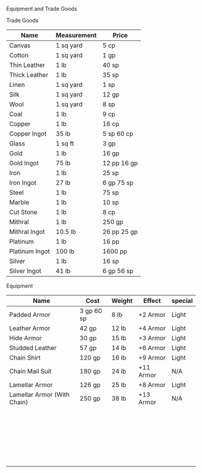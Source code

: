 Equipment and Trade Goods

Trade Goods

| Name           | Measurement | Price       |
| -------------- | ----------- | ----------- |
| Canvas         | 1 sq yard   | 5 cp        |
| Cotton         | 1 sq yard   | 1 gp        |
| Thin Leather   | 1 lb        | 40 sp       |
| Thick Leather  | 1 lb        | 35 sp       |
| Linen          | 1 sq yard   | 1 sp        |
| Silk           | 1 sq yard   | 12 gp       |
| Wool           | 1 sq yard   | 8 sp        |
| Coal           | 1 lb        | 9 cp        |
| Copper         | 1 lb        | 16 cp       |
| Copper Ingot   | 35 lb       | 5 sp 60 cp  |
| Glass          | 1 sq ft     | 3 gp        |
| Gold           | 1 lb        | 16 gp       |
| Gold Ingot     | 75 lb       | 12 pp 16 gp |
| Iron           | 1 lb        | 25 sp       |
| Iron Ingot     | 27 lb       | 6 gp 75 sp  |
| Steel          | 1 lb        | 75 sp       |
| Marble         | 1 lb        | 10 sp       |
| Cut Stone      | 1 lb        | 8 cp        |
| Mithral        | 1 lb        | 250 gp      |
| Mithral Ingot  | 10.5 lb     | 26 pp 25 gp |
| Platinum       | 1 lb        | 16 pp       |
| Platinum Ingot | 100 lb      | 1600 pp     |
| Silver         | 1 lb        | 16 sp       |
| Silver Ingot   | 41 lb       | 6 gp 56 sp  |

Equipment

| Name                        | Cost       | Weight | Effect     | special |
| --------------------------- | ---------- | ------ | ---------- | ------- |
| Padded Armor                | 3 gp 60 sp | 8 lb   | \+2 Armor  | Light   |
| Leather Armor               | 42 gp      | 12 lb  | \+4 Armor  | Light   |
| Hide Armor                  | 30 gp      | 15 lb  | \+3 Armor  | Light   |
| Studded Leather             | 57 gp      | 14 lb  | \+6 Armor  | Light   |
| Chain Shirt                 | 120 gp     | 16 lb  | \+9 Armor  | Light   |
| Chain Mail Suit             | 180 gp     | 24 lb  | \+11 Armor | N/A     |
| Lamellar Armor              | 126 gp     | 25 lb  | \+8 Armor  | Light   |
| Lamellar Armor (With Chain) | 250 gp     | 38 lb  | \+13 Armor | N/A     |
|                             |            |        |            |         |
|                             |            |        |            |         |
|                             |            |        |            |         |
|                             |            |        |            |         |
|                             |            |        |            |         |
|                             |            |        |            |         |
|                             |            |        |            |         |
|                             |            |        |            |         |
|                             |            |        |            |         |
|                             |            |        |            |         |
|                             |            |        |            |         |
|                             |            |        |            |         |
|                             |            |        |            |         |
|                             |            |        |            |         |
|                             |            |        |            |         |
|                             |            |        |            |         |
|                             |            |        |            |         |
|                             |            |        |            |         |
|                             |            |        |            |         |
|                             |            |        |            |         |
|                             |            |        |            |         |
|                             |            |        |            |         |
|                             |            |        |            |         |
|                             |            |        |            |         |
|                             |            |        |            |         |
|                             |            |        |            |         |
